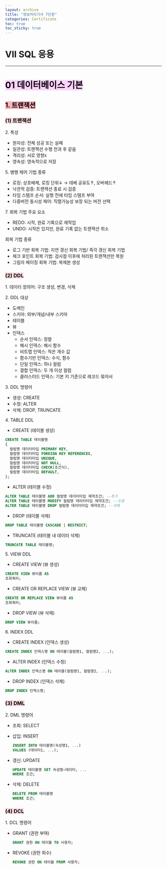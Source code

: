 ```yaml
---
layout: archive
title: "정보처리기사 7단원"
categories: Certificate
toc: true
toc_sticky: true
---
```


# VII SQL 응용

---

# <mark style='background-color: #fed3fe'>01 데이터베이스 기본</mark>

## <mark style='background-color: #fdb5bd'>1. 트랜잭션</mark>

### <mark style='background-color: #ffdce0'>(1) 트랜잭션</mark>

2\. 특성

- 원자성: 전체 성공 또는 실패
- 일관성: 트랜잭션 수행 전과 후 같음
- 격리성: 서로 영향x
- 영속성: 영속적으로 저장

5\. 병행 제어 기법 종류

- 로킹: 상호배제, 로킹 단위↓ → 데베 공유도↑, 오버헤드↑
- 낙관적 검증: 트랜잭션 종료 시 검증
- 타임 스탬프 순서: 실행 전에 타임 스탬프 부여
- 다중버전 동시성 제어: 직렬가능성 보장 되는 버전 선택

7\. 회복 기법
주요 요소

- REDO: 시작, 완료 기록으로 재작업
- UNDO: 시작은 있지만, 완료 기록 없는 트랜잭션 취소

회복 기법 종류

- 로그 기반 회복 기법: 지연 갱신 회복 기법/ 즉각 갱신 회복 기법
- 체크 포인트 회복 기법: 검사점 이후에 처리된 트랜잭션만 복원
- 그림자 페이징 회복 기법: 복제본 생성

### <mark style='background-color: #ffdce0'>(2) DDL</mark>

1\. 데이터 정의어: 구조 생성, 변경, 삭제

2\. DDL 대상

- 도메인
- 스키마: 외부/개념/내부 스키마
- 테이블
- 뷰
- 인덱스
  - 순서 인덱스: 정렬
  - 해시 인덱스: 해시 함수
  - 비트맵 인덱스: 적은 개수 값
  - 함수기반 인덱스: 수식, 함수
  - 단일 인덱스: 하나 컬럼
  - 결합 인덱스: 두 개 이상 컬럼
  - 클러스터드 인덱스: 기본 키 기준으로 레코드 묶어서

3\. DDL 명령어

- 생성: CREATE
- 수정: ALTER
- 삭제: DROP, TRUNCATE

4\. TABLE DDL

- CREATE (테이블 생성)

```sql
CREATE TABLE 테이블명
{
  컬럼명 데이터타입 PRIMARY KEY,
  컬럼명 데이터타입 FOREIGN KEY REFERENCES,
  컬럼명 데이터타입 UNIQUE,
  컬럼명 데이터타입 NOT NULL,
  컬럼명 데이터타입 CHECK(조건식),
  컬럼명 데이터타입 DEFAULT,
};
```

- ALTER (테이블 수정)

```sql
ALTER TABLE 테이블명 ADD 컬럼명 데이터타입 제약조건; --추가
ALTER TABLE 테이블명 MODIFY 컬럼명 데이터타입 제약조건; --수정
ALTER TABLE 테이블명 DROP 컬럼명 데이터타입 제약조건; --삭제
```

- DROP (테이블 삭제)

```sql
DROP TABLE 테이블명 CASCADE | RESTRICT;
```

- TRUNCATE (테이블 내 데이터 삭제)

```sql
TRUNCATE TABLE 테이블명;
```

5\. VIEW DDL

- CREATE VIEW (뷰 생성)

```sql
CREATE VIEW 뷰이름 AS
조회쿼리;
```

- CREATE OR REPLACE VIEW (뷰 교체)

```sql
CREATE OR REPLACE VIEW 뷰이름 AS
조회쿼리;
```

- DROP VIEW (뷰 삭제)

```sql
DROP VIEW 뷰이름;
```

6\. INDEX DDL

- CREATE INDEX (인덱스 생성)

```sql
CREATE INDEX 인덱스명 ON 테이블(컬럼명1, 컬럼명2, ...);
```

- ALTER INDEX (인덱스 수정)

```sql
ALTER INDEX 인덱스명 ON 테이블(컬럼명1, 컬럼명2, ...);
```

- DROP INDEX (인덱스 삭제)

```sql
DROP INDEX 인덱스명;
```

### <mark style='background-color: #ffdce0'>(3) DML</mark>

2\. DML 명령어

- 조회: SELECT

- 삽입: INSERT

  ```sql
  INSERT INTO 테이블명(속성명1, ...)
  VALUES (데이터1, ...);
  ```

- 갱신: UPDATE

  ```sql
  UPDATE 테이블명 SET 속성명=데이터, ...
  WHERE 조건;
  ```

- 삭제: DELETE
  ```sql
  DELETE FROM 테이블명
  WHERE 조건;
  ```

### <mark style='background-color: #ffdce0'>(4) DCL</mark>

1\. DCL 명령어

- GRANT (권한 부여)

  ```sql
  GRANT 권한 ON 테이블 TO 사용자;
  ```

- REVOKE (권한 회수)
  ```sql
  REVOKE 권한 ON 테이블 FROM 사용자;
  ```
